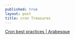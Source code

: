 ```yaml
---
published: true
layout: post
title: cron Treasures
---
```

[Cron best practices | Arabesque](https://sanctum.geek.nz/arabesque/cron-best-practices/?imm_mid=0e3bcf&cmp=em-prog-na-na-newsltr_20160514)

